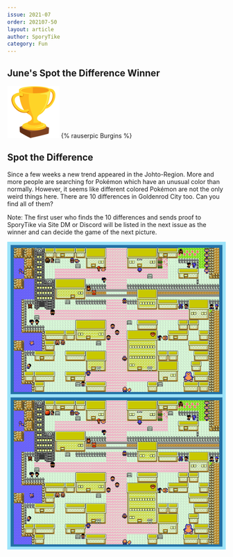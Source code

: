 ```yaml
---
issue: 2021-07
order: 202107-50
layout: article
author: SporyTike
category: Fun
---
```


## June's Spot the Difference Winner

<div class="bingo-winner">
  <img class="bingo-trophy" src="../../img/trophy.png" alt="trophy" />
  {% rauserpic Burgins %}
</div>


## Spot the Difference

Since a few weeks a new trend appeared in the Johto-Region. More and more people are searching for Pokémon which have an unusual color than normally. However, it seems like different colored Pokémon are not the only weird things here. There are 10 differences in Goldenrod City too. Can you find all of them?

Note: The first user who finds the 10 differences and sends proof to SporyTike via Site DM or Discord will be listed in the next issue as the winner and can decide the game of the next picture.

![spot the difference](img/spot-the-difference.png)
